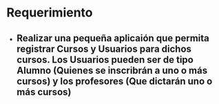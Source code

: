 # Requerimiento

* <h2>Realizar una pequeña aplicaión que permita     registrar Cursos y Usuarios para dichos cursos. Los Usuarios pueden ser de tipo Alumno (Quienes se inscribrán a uno o más cursos) y los profesores (Que dictarán uno o más cursos)</h2>